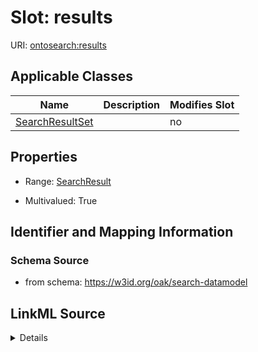 # Slot: results

URI: [ontosearch:results](https://w3id.org/oak/search-datamodel/results)



<!-- no inheritance hierarchy -->




## Applicable Classes

| Name | Description | Modifies Slot |
| --- | --- | --- |
[SearchResultSet](SearchResultSet.md) |  |  no  |







## Properties

* Range: [SearchResult](SearchResult.md)

* Multivalued: True





## Identifier and Mapping Information







### Schema Source


* from schema: https://w3id.org/oak/search-datamodel




## LinkML Source

<details>
```yaml
name: results
from_schema: https://w3id.org/oak/search-datamodel
rank: 1000
multivalued: true
alias: results
owner: SearchResultSet
domain_of:
- SearchResultSet
range: SearchResult

```
</details>